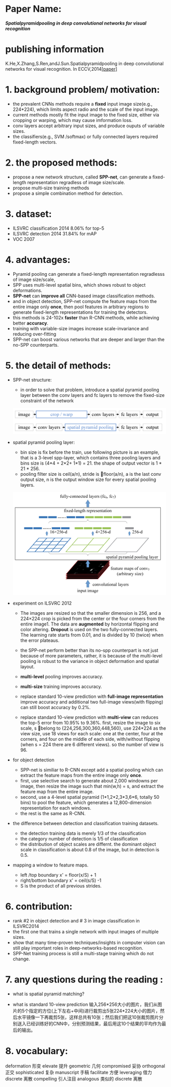 
# Paper Name:
**_Spatialpyramidpooling in deep convolutional networks for visual recognition_**
# publishing information
K.He,X.Zhang,S.Ren,andJ.Sun.Spatialpyramidpooling in deep convolutional networks for visual recognition. In ECCV,2014[[paper]](https://arxiv.org/abs/1406.4729)
# 1. background problem/ motivation:
  * the prevalent CNNs methods require a **fixed** input image size(e.g., 224*224), which limits aspect radio and the scale of the input image.
  * current methods mostly fit the input image to the fixed size, either via cropping or warping, which may cause imformation loss.
  * conv layers accept arbitrary input sizes, and produce ouputs of variable sizes. 
  * the classifiers(e.g., SVM /softmax) or fully connected layers required fixed-length vectors.


# 2. the proposed methods:
  * propose a new network structure, called **SPP-net**, can generate a fixed-length representation regradless of image size/scale.
  * propose multi-size training methods
  * propose a simple combination method for detection.

# 3. dataset:
  * ILSVRC classification 2014 8.06%  for top-5
  * ILSVRC detection 2014 31.84%  for mAP
  * VOC 2007

# 4. advantages:
  * Pyramid pooling can generate a fixed-length representation regradlesss of image size/scale, 
  * SPP uses multi-level spatial bins, which shows robust to object deformations.
  * **SPP-net** can **improve all** CNN-based image classification methods.
  * and in object detection, SPP-net compute the feature maps from the entire image only **once**, then pool features in arbitrary regions to generate fixed-length representations for training the detectors.
  * this methods is 24-102x **faster** than R-CNN methods, while achieving better **accuracy**.
  * training with variable-size images increase scale-invariance and reducing over-fitting
  * SPP-net can boost various networks that are deeper and larger than the no-SPP counterparts.


# 5. the detail of methods:
  * SPP-net structure:
	* in order to solve that problem, introduce a spatial pyramid pooling layer between the conv layers and fc layers to remove the fixed-size constraint of the network 
	
	![SPP-net structure](./images/SPPnet-structure.jpg)
  * spatial pyramid pooling layer:
	* bin size is fix before the train, use following picture is an example, that is a 3-level spp-layer, which contains three pooling layers and  bins size is (4\*4 + 2\*2+ 1\*1) = 21. the shape of output vector is 1 \* 21 \* 256.
	* pooling filter size is ceil(a/n), stride is floor(a/n), a is the last conv output size, n is the  output window size for every spatial pooling layers.

	![spatial pyramid pooling layer](./images/SPPnet-layer.jpg)

  * experiment on ILSVRC 2012
	* The images are resized so that the smaller dimension is 256, and a 224×224 crop is picked from the center or the four corners from the entire image1. The data are **augmented** by horizontal flipping and color altering. **Dropout** is used on the two fully-connected layers. The learning rate starts from 0.01, and is divided by 10 (twice) when the error plateaus.
	* the SPP-net perform better than its no-spp counterpart is not just because of more parameters, rather, it is because of the multi-level pooling is robust to the variance in object deformation and spatial layout.
	* **multi-level** pooling improves accuracy.
	* **multi-size** training improves accuracy.
	* replace standard 10-view prediction with **full-image representation** improve accuracy and additional two full-image views(with flipping) can still boost accuracy by 0.2%.

	* replace standard 10-view prediction with **multi-view** can reduces the top-5 error from 10.95% to 9.36%. first, resize the image to six scale, s belong to {224,256,300,360,448,560}, use 224\*224 as the view size, use 18 views for each scale: one at the center, four at the corners, and four on the middle of each side, with/without flipping (when s = 224 there are 6 different views). so the number of view is 96.
  * for object detection
	* SPP-net is similiar to R-CNN except add a spatial pooling which can extract the feature maps from the entire image only **once**. 
	* first, use selective search to generate about 2,000 windowns per image, then resize the image such that min(w,h) = s, and extract the feature map from the entire image. 
	* second, use a 4-level spatial pyramid (1\*1,2\*2,3\*3,6\*6, totally 50 bins) to pool the feature, which generates a 12,800-dimension  representation for each windows.
	* the rest is the same as R-CNN.
  * the difference between detection and classification training datasets.
	* the detection training data is merely 1/3 of the classification 
	* the category number of detection is 1/5 of classification 
	* the distribution of object scales are differnt. the dominant object scale in classification is about 0.8 of the image, but in detection is 0.5.
	
  * mapping a window to feature maps.
	* left /top boundary  x' = floor(x/S) + 1
	* right/bottom boundary x' = ceil(s/S) -1 
	* S is the product of all previous strides.
# 6. contribution:
  * rank #2 in object detection and # 3 in image classification in ILSVRC2014
  * the first one that trains a single network with input images of multiple sizes.
  * show that many time-proven techniques/insights in computer vision can still play important roles in deep-networks-based recognition.
  * SPP-Net training process is still a multi-stage training which do not change.

# 7. any questions during the reading :
  * what is spatial pyramid matching?

  * what is standard 10-view prediction
	输入256\*256大小的图片，我们从图片的5个指定的方位(上下左右+中间)进行裁剪出5张224\*224大小的图片，然后水平镜像一下再裁剪5张，这样总共有10张；然后我们把这10张裁剪图片分别送入已经训练好的CNN中，分别预测结果，最后用这10个结果的平均作为最后的输出。


# 8. vocabulary:
deformation 形变
elevate 提升
geometric 几何
compromised 妥协
orthogonal 正交
sophisticated 复杂
manuscript 手稿
facilitate 方便
leveraging 借力
discrete 离散
compelling 引人注目
analogous 类似的
discrete 离散
